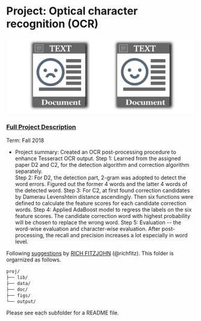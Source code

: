# Project: Optical character recognition (OCR) 

![image](figs/intro.png)

### [Full Project Description](doc/project4_desc.md)

Term: Fall 2018

+ Project summary: Created an OCR post-processing procedure to enhance Tesseract OCR output. 
      Step 1: Learned from the assigned paper D2 and C2, for the detection algorithm and correction algorithm separately. <br/>
      Step 2: For D2, the detection part, 2-gram was adopted to detect the word errors. Figured out the former 4 words and the latter 4 words of the detected word. 
      Step 3: For C2, at first found correction candidates by Damerau Levenshtein distance ascendingly. Then six functions were defined to calculate the feature scores for each candidate correction words. 
      Step 4: Applied AdaBoost model to regress the labels on the six feature scores. The candidate correction word with highest probability will be chosen to replace the wrong word. 
      Step 5: Evaluation -- the word-wise evaluation and character-wise evaluation. After post-processing, the recall and precision increases a lot especially in word level. 
	

Following [suggestions](http://nicercode.github.io/blog/2013-04-05-projects/) by [RICH FITZJOHN](http://nicercode.github.io/about/#Team) (@richfitz). This folder is orgarnized as follows.

```
proj/
├── lib/
├── data/
├── doc/
├── figs/
└── output/
```

Please see each subfolder for a README file.
